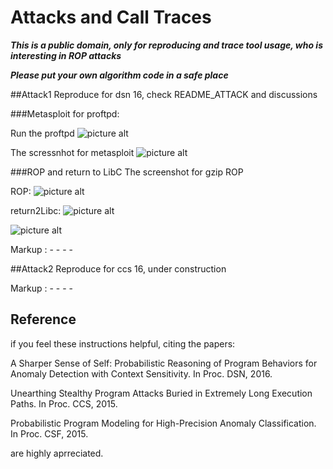 # Attacks and Call Traces

***This is a public domain, only for reproducing and trace tool usage, who is interesting in ROP attacks***

***Please put your own algorithm code in a safe place***

##Attack1 Reproduce
for dsn 16, check README_ATTACK and discussions

###Metasploit for proftpd:

Run the proftpd 
 ![picture alt](https://github.com/yaoGroupAnomaly/reproduceAttacks/blob/master/image/startProftpd.png "Get the Shell from metasploit")


The scressnhot for metasploit
 ![picture alt](https://github.com/yaoGroupAnomaly/reproduceAttacks/blob/master/image/getTheshell.png "Get the Shell from metasploit")


###ROP and return to LibC
The screenshot for gzip ROP

ROP:
 ![picture alt](https://github.com/yaoGroupAnomaly/reproduceAttacks/blob/master/image/ropShell.png "Get the Shell from metasploit")


return2Libc:
 ![picture alt](https://github.com/yaoGroupAnomaly/reproduceAttacks/blob/master/image/LibCgetAshell.png "Return toLibc how to find addresses")

 ![picture alt](https://github.com/yaoGroupAnomaly/reproduceAttacks/blob/master/image/returnToLibcCode.png "Map address to code")

Markup :  - - - -


##Attack2 Reproduce
for ccs 16, under construction 

Markup :  - - - -


## Reference 
if you feel these instructions helpful, citing the papers:

A Sharper Sense of Self: Probabilistic Reasoning of Program Behaviors for Anomaly Detection with Context Sensitivity. In Proc. DSN, 2016.

Unearthing Stealthy Program Attacks Buried in Extremely Long Execution Paths. In Proc. CCS, 2015.

Probabilistic Program Modeling for High-Precision Anomaly Classification. In Proc. CSF, 2015.

are highly aprreciated.


